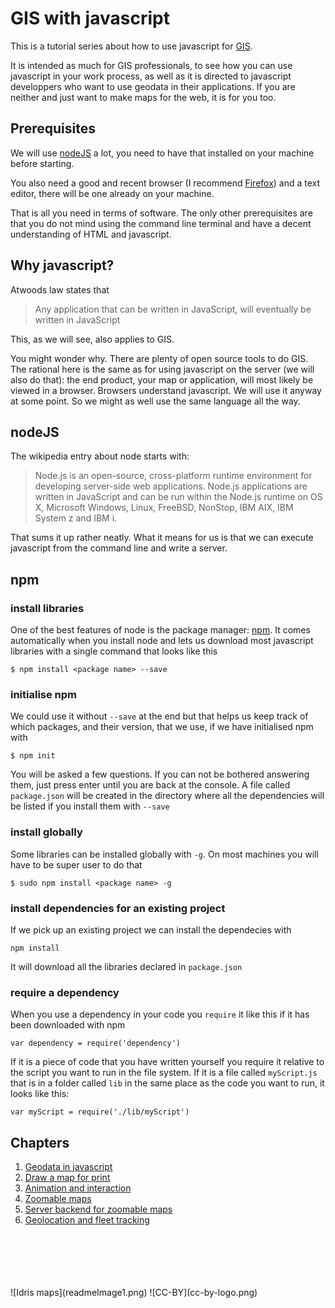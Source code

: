 # GIS with javascript

This is a tutorial series about how to use javascript for [GIS](https://en.wikipedia.org/wiki/Geographic_information_system).

It is intended as much for GIS professionals, to see how you can use javascript in your work process, as well as it is directed to javascript developpers who want to use geodata in their applications. If you are neither and just want to make maps for the web, it is for you too.

## Prerequisites

We will use [nodeJS](https://nodejs.org/en/) a lot, you need to have that installed on your machine before starting.

You also need a good and recent browser (I recommend [Firefox](https://www.firefox.com)) and a text editor, there will be one already on your machine.

That is all you need in terms of software. The only other prerequisites are that you do not mind using the command line terminal and have a decent understanding of HTML and javascript.

## Why javascript?

Atwoods law states that


> Any application that can be written in JavaScript, will eventually be written in JavaScript

This, as we will see, also applies to GIS. 

You might wonder why. There are plenty of open source tools to do GIS. The rational here is the same as for using javascript on the server (we will also do that): the end product, your map or application, will most likely be viewed in a browser. Browsers understand javascript. We will use it anyway at some point. So we might as well use the same language all the way.

## nodeJS

The wikipedia entry about node starts with:

> Node.js is an open-source, cross-platform runtime environment for developing server-side web applications. Node.js applications are written in JavaScript and can be run within the Node.js runtime on OS X, Microsoft Windows, Linux, FreeBSD, NonStop, IBM AIX, IBM System z and IBM i.

That sums it up rather neatly. What it means for us is that we can execute javascript from the command line and write a server.

## npm

### install libraries
One of the best features of node is the package manager: [npm](https://www.npmjs.com/). It comes automatically when you install node and lets us download most javascript libraries with a single command that looks like this

```
$ npm install <package name> --save
```

### initialise npm
We could use it without ```--save``` at the end but that helps us keep track of which packages, and their version, that we use, if we have initialised npm with

```
$ npm init
```

You will be asked a few questions. If you can not be bothered answering them, just press enter until you are back at the console. A file called ```package.json``` will be created in the directory where all the dependencies will be listed if you install them with ```--save```

### install globally

Some libraries can be installed globally with ```-g```. On most machines you will have to be super user to do that

```
$ sudo npm install <package name> -g
```

### install dependencies for an existing project

If we pick up an existing project we can install the dependecies with

```
npm install
```

It will download all the libraries declared in ```package.json```

### require a dependency

When you use a dependency in your code you ```require``` it like this if it has been downloaded with npm

```
var dependency = require('dependency')
```

If it is a piece of code that you have written yourself you require it relative to the script you want to run in the file system. If it is a file called ```myScript.js``` that is in a folder called ```lib``` in the same place as the code you want to run, it looks like this:

```
var myScript = require('./lib/myScript')
``` 

## Chapters

1. [Geodata in javascript](https://github.com/idris-maps/gis-with-javascript-tutorial/tree/master/chapter_1_geodata)
2. [Draw a map for print](https://github.com/idris-maps/gis-with-javascript-tutorial/tree/master/chapter_2_print_map)
3. [Animation and interaction](https://github.com/idris-maps/gis-with-javascript-tutorial/tree/master/chapter_3_animation_interaction)
4. [Zoomable maps](https://github.com/idris-maps/gis-with-javascript-tutorial/tree/master/chapter_4_zoomable)
5. [Server backend for zoomable maps](https://github.com/idris-maps/gis-with-javascript-tutorial/tree/master/chapter_5_server_backend)
6. [Geolocation and fleet tracking](https://github.com/idris-maps/gis-with-javascript-tutorial/tree/master/chapter_6_geolocation)

<br/>
<br/>
<br/>
<br/>
<br/>
![Idris maps](readmeImage1.png)
![CC-BY](cc-by-logo.png)
